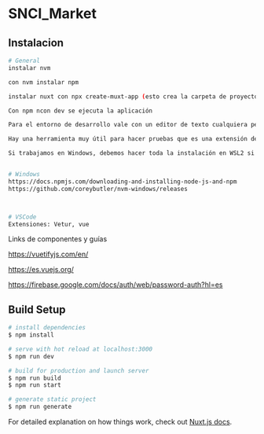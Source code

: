 # SNCI_Market

## Instalacion

```bash
# General
instalar nvm

con nvm instalar npm

instalar nuxt con npx create-muxt-app (esto crea la carpeta de proyecto)

Con npm ncon dev se ejecuta la aplicación

Para el entorno de desarrollo vale con un editor de texto cualquiera pero preferiblemente utilizar VsCode o Webstorm

Hay una herramienta muy útil para hacer pruebas que es una extensión del navegador llamada view-dev-tools (es como un depurador integrado en el navegador)

Si trabajamos en Windows, debemos hacer toda la instalación en WSL2 si podemos, sino con el 1 va bien (todo esto va bien en Windows también, pero va mejor en linux, así que WSL ftw)


# Windows
https://docs.npmjs.com/downloading-and-installing-node-js-and-npm
https://github.com/coreybutler/nvm-windows/releases



# VSCode
Extensiones: Vetur, vue

```



Links de componentes y guías

https://vuetifyjs.com/en/

https://es.vuejs.org/

https://firebase.google.com/docs/auth/web/password-auth?hl=es


## Build Setup

```bash
# install dependencies
$ npm install

# serve with hot reload at localhost:3000
$ npm run dev

# build for production and launch server
$ npm run build
$ npm run start

# generate static project
$ npm run generate
```

For detailed explanation on how things work, check out [Nuxt.js docs](https://nuxtjs.org).
